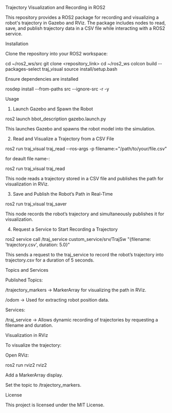 Trajectory Visualization and Recording in ROS2

This repository provides a ROS2 package for recording and visualizing a robot's trajectory in Gazebo and RViz. The package includes nodes to read, save, and publish trajectory data in a CSV file while interacting with a ROS2 service.

Installation

Clone the repository into your ROS2 workspace:

cd ~/ros2_ws/src
git clone <repository_link>
cd ~/ros2_ws
colcon build --packages-select traj_visual
source install/setup.bash

Ensure dependencies are installed

rosdep install --from-paths src --ignore-src -r -y

Usage

1. Launch Gazebo and Spawn the Robot

ros2 launch bbot_description gazebo.launch.py

This launches Gazebo and spawns the robot model into the simulation.

2. Read and Visualize a Trajectory from a CSV File

ros2 run traj_visual traj_read --ros-args -p filename:="/path/to/your/file.csv"

for deault file name-:

ros2 run traj_visual traj_read 


This node reads a trajectory stored in a CSV file and publishes the path for visualization in RViz.

3. Save and Publish the Robot’s Path in Real-Time

ros2 run traj_visual traj_saver

This node records the robot’s trajectory and simultaneously publishes it for visualization.

4. Request a Service to Start Recording a Trajectory

ros2 service call /traj_service custom_service/srv/TrajSw "{filename: 'trajectory.csv', duration: 5.0}"

This sends a request to the traj_service to record the robot’s trajectory into trajectory.csv for a duration of 5 seconds.

Topics and Services

Published Topics:

/trajectory_markers → MarkerArray for visualizing the path in RViz.

/odom → Used for extracting robot position data.

Services:

/traj_service → Allows dynamic recording of trajectories by requesting a filename and duration.

Visualization in RViz

To visualize the trajectory:

Open RViz:

ros2 run rviz2 rviz2

Add a MarkerArray display.

Set the topic to /trajectory_markers.

License

This project is licensed under the MIT License.
